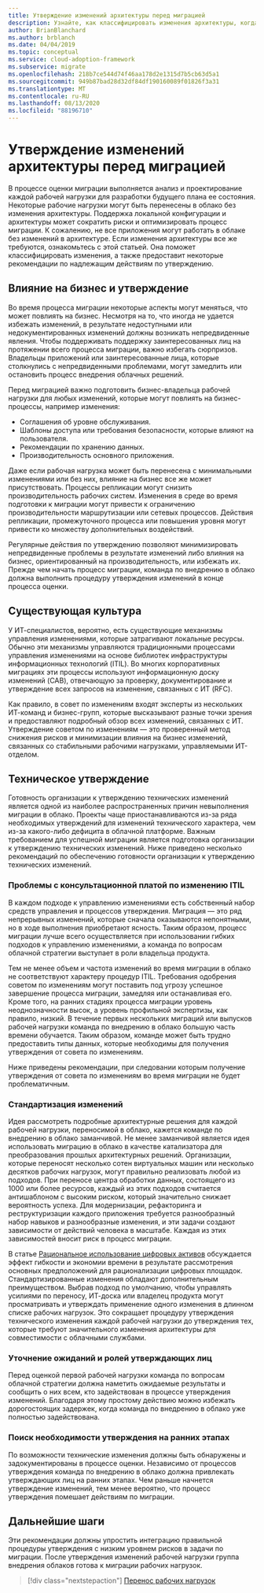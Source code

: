 ```yaml
---
title: Утверждение изменений архитектуры перед миграцией
description: Узнайте, как классифицировать изменения архитектуры, когда они необходимы, и устанавливайте соответствующие действия по утверждению.
author: BrianBlanchard
ms.author: brblanch
ms.date: 04/04/2019
ms.topic: conceptual
ms.service: cloud-adoption-framework
ms.subservice: migrate
ms.openlocfilehash: 218b7ce544d74f46aa178d2e1315d7b5cb63d5a1
ms.sourcegitcommit: 949b87bad28d32df84df190160089f01826f3a31
ms.translationtype: MT
ms.contentlocale: ru-RU
ms.lasthandoff: 08/13/2020
ms.locfileid: "88196710"
---
```

<!-- cSpell:ignore ITIL -->

# <a name="approve-architecture-changes-before-migration"></a>Утверждение изменений архитектуры перед миграцией

В процессе оценки миграции выполняется анализ и проектирование каждой рабочей нагрузки для разработки будущего плана ее состояния. Некоторые рабочие нагрузки могут быть перенесены в облако без изменения архитектуры. Поддержка локальной конфигурации и архитектуры может сократить риски и оптимизировать процесс миграции. К сожалению, не все приложения могут работать в облаке без изменений в архитектуре. Если изменения архитектуры все же требуются, ознакомьтесь с этой статьей. Она поможет классифицировать изменения, а также предоставит некоторые рекомендации по надлежащим действиям по утверждению.

## <a name="business-impact-and-approval"></a>Влияние на бизнес и утверждение

Во время процесса миграции некоторые аспекты могут меняться, что может повлиять на бизнес. Несмотря на то, что иногда не удается избежать изменений, в результате недоступными или недокументированных изменений должны возникать непредвиденные явления. Чтобы поддерживать поддержку заинтересованных лиц на протяжении всего процесса миграции, важно избегать сюрпризов. Владельцы приложений или заинтересованные лица, которые столкнулись с непредвиденными проблемами, могут замедлить или остановить процесс внедрения облачных решений.

Перед миграцией важно подготовить бизнес-владельца рабочей нагрузки для любых изменений, которые могут повлиять на бизнес-процессы, например изменения:

- Соглашения об уровне обслуживания.
- Шаблоны доступа или требования безопасности, которые влияют на пользователя.
- Рекомендации по хранению данных.
- Производительность основного приложения.

Даже если рабочая нагрузка может быть перенесена с минимальными изменениями или без них, влияние на бизнес все же может присутствовать. Процессы репликации могут снизить производительность рабочих систем. Изменения в среде во время подготовки к миграции могут привести к ограничению производительности маршрутизации или сетевых процессов. Действия репликации, промежуточного процесса или повышения уровня могут привести ко множеству дополнительных воздействий.

Регулярные действия по утверждению позволяют минимизировать непредвиденные проблемы в результате изменений либо влияния на бизнес, ориентированный на производительность, или избежать их. Прежде чем начать процесс миграции, команда по внедрению в облако должна выполнить процедуру утверждения изменений в конце процесса оценки.

## <a name="existing-culture"></a>Существующая культура

У ИТ-специалистов, вероятно, есть существующие механизмы управления изменениями, которые затрагивают локальные ресурсы. Обычно эти механизмы управляются традиционными процессами управления изменениями на основе библиотек инфраструктуры информационных технологий (ITIL). Во многих корпоративных миграциях эти процессы используют информационную доску изменений (CAB), отвечающую за проверку, документирование и утверждение всех запросов на изменение, связанных с ИТ (RFC).

Как правило, в совет по изменениям входят эксперты из нескольких ИТ-команд и бизнес-групп, которые высказывают разные точки зрения и предоставляют подробный обзор всех изменений, связанных с ИТ. Утверждение советом по изменениям — это проверенный метод снижения рисков и минимизации влияния на бизнес изменений, связанных со стабильными рабочими нагрузками, управляемыми ИТ-отделом.

## <a name="technical-approval"></a>Техническое утверждение

Готовность организации к утверждению технических изменений является одной из наиболее распространенных причин невыполнения миграции в облако. Проекты чаще приостанавливаются из-за ряда необходимых утверждений для изменений технического характера, чем из-за какого-либо дефицита в облачной платформе. Важным требованием для успешной миграции является подготовка организации к утверждению технических изменений. Ниже приведено несколько рекомендаций по обеспечению готовности организации к утверждению технических изменений.

### <a name="itil-change-advisory-board-challenges"></a>Проблемы с консультационной платой по изменению ITIL

В каждом подходе к управлению изменениями есть собственный набор средств управления и процессов утверждения. Миграция — это ряд непрерывных изменений, которые сначала оказываются непонятными, но в ходе выполнения приобретают ясность. Таким образом, процесс миграции лучше всего осуществляется при использовании гибких подходов к управлению изменениями, а команда по вопросам облачной стратегии выступает в роли владельца продукта.

Тем не менее объем и частота изменений во время миграции в облако не соответствуют характеру процедур ITIL. Требования одобрения советом по изменениям могут поставить под угрозу успешное завершение процесса миграции, замедляя или останавливая его. Кроме того, на ранних стадиях процесса миграции уровень неоднозначности высок, а уровень профильной экспертизы, как правило, низкий. В течение первых нескольких миграций или выпусков рабочей нагрузки команда по внедрению в облако большую часть времени обучается. Таким образом, команде может быть трудно предоставить типы данных, которые необходимы для получения утверждения от совета по изменениям.

Ниже приведены рекомендации, при следовании которым получение утверждения от совета по изменениям во время миграции не будет проблематичным.

### <a name="standardize-change"></a>Стандартизация изменений

Идея рассмотреть подробные архитектурные решения для каждой рабочей нагрузки, переносимой в облако, кажется команде по внедрению в облако заманчивой. Не менее заманчивой является идея использовать миграцию в облако в качестве катализатора для преобразования прошлых архитектурных решений. Организации, которые переносят несколько сотен виртуальных машин или несколько десятков рабочих нагрузок, могут правильно реализовать любой из подходов. При переносе центра обработки данных, состоящего из 1000 или более ресурсов, каждый из этих подходов считается антишаблоном с высоким риском, который значительно снижает вероятность успеха. Для модернизации, рефакторинга и реструктуризации каждого приложения требуется разнообразный набор навыков и разнообразные изменения, и эти задачи создают зависимости от действий человека в масштабе. Каждая из этих зависимостей вносит риск в процесс миграции.

В статье [Рациональное использование цифровых активов](../../../digital-estate/rationalize.md) обсуждается эффект гибкости и экономии времени в результате рассмотрения основных предположений для рационализации цифровых площадок. Стандартизированные изменения обладают дополнительным преимуществом. Выбрав подход по умолчанию, чтобы управлять усилиями по переносу, ИТ-доска или владелец продукта могут просматривать и утверждать применение одного изменения в длинном списке рабочих нагрузок. Это сокращает процедуру утверждения технического изменения каждой рабочей нагрузки до утверждения тех, которые требуют значительного изменения архитектуры для совместимости с облачными службами.

### <a name="clarify-expectations-and-roles-of-approvers"></a>Уточнение ожиданий и ролей утверждающих лиц

Перед оценкой первой рабочей нагрузки команда по вопросам облачной стратегии должна наметить ожидаемые результаты и сообщить о них всем, кто задействован в процессе утверждения изменений. Благодаря этому простому действию можно избежать дорогостоящих задержек, когда команда по внедрению в облако уже полностью задействована.

### <a name="seek-approval-early"></a>Поиск необходимости утверждения на ранних этапах

По возможности технические изменения должны быть обнаружены и задокументированы в процессе оценки. Независимо от процессов утверждения команда по внедрению в облако должна привлекать утверждающих лиц на ранних этапах. Чем раньше начнется утверждение изменений, тем менее вероятно, что процесс утверждения помешает действиям по миграции.

## <a name="next-steps"></a>Дальнейшие шаги

Эти рекомендации должны упростить интеграцию правильной процедуры утверждения с низким уровнем рисков в задачи по миграции. После утверждения изменений рабочей нагрузки группа внедрения облаков готова к миграции рабочих нагрузок.

> [!div class="nextstepaction"]
> [Перенос рабочих нагрузок](../migrate/index.md)
